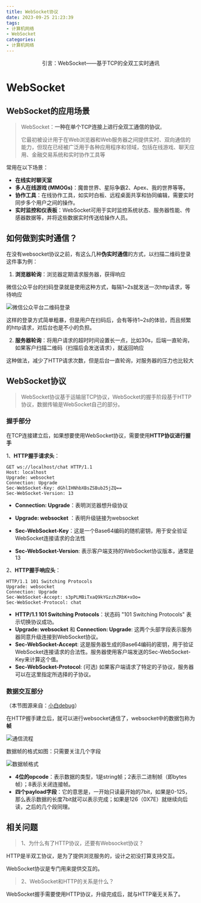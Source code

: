 ```yaml
---
title: WebSocket协议
date: 2023-09-25 21:23:39
tags:
- 计算机网络
- WebSocket
categories:
- 计算机网络
---
```


<center>
引言：WebSocket——基于TCP的全双工实时通讯
</center>

<!-- more -->

# WebSocket

## WebSocket的应用场景

> WebSocket：**一种在单个TCP连接上进行全双工通信的协议**。
>
> 它最初被设计用于在Web浏览器和Web服务器之间提供实时、双向通信的能力，但现在已经被广泛用于各种应用程序和领域，包括在线游戏、聊天应用、金融交易系统和实时协作工具等

常用在以下场景：

- **在线实时聊天室**
- **多人在线游戏 (MMOGs)**：魔兽世界、星际争霸2、Apex、我的世界等等。
- **协作工具**：在线协作工具，如实时白板、远程桌面共享和协同编辑，需要实时同步多个用户之间的操作。
- **实时监控和仪表板**：WebSocket可用于实时监控系统状态、服务器性能、传感器数据等，并将这些数据实时传送给操作人员。

## 如何做到实时通信？

在没有websocket协议之前，有这么几种**伪实时通信**的方式，以扫描二维码登录这件事为例：

1. **浏览器轮询**：浏览器定期请求服务器，获得响应

微信公众平台的扫码登录就是使用这种方式，每隔1~2s就发送一次http请求，等待响应

![微信公众平台二维码登录](http://img.yesmylord.cn//image-20230925220948254.png)

这样的登录方式简单粗暴，但是用户在扫码后，会有等待1~2s的体验，而且频繁的http请求，对后台也是不小的负担。

2. **服务器轮询**：将用户请求的超时时间设置长一点，比如30s，后端一直轮询，如果客户扫描二维码（扫描后会发送请求），就返回响应

这种做法，减少了HTTP请求次数，但是后台一直轮询，对服务器的压力也比较大

## WebSocket协议

> WebSocket协议基于运输层TCP协议，WebSocket的握手阶段基于HTTP协议，数据传输是WebSocket自己的部分。

### 握手部分

在TCP连接建立后，如果想要使用WebSocket协议，需要使用**HTTP协议进行握手**

1、**HTTP握手请求头**：

```http
GET ws://localhost/chat HTTP/1.1
Host: localhost
Upgrade: websocket
Connection: Upgrade
Sec-WebSocket-Key: dGhlIHNhbXBsZSBub25jZQ==
Sec-WebSocket-Version: 13
```

- **Connection:  Upgrade**：表明浏览器想升级协议
- **Upgrade:  websocket** ：表明升级链接为websocket

- **Sec-WebSocket-Key**：这是一个Base64编码的随机密钥，用于安全验证WebSocket连接请求的合法性
- **Sec-WebSocket-Version**: 表示客户端支持的WebSocket协议版本，通常是13

2、**HTTP握手响应头**：

```http
HTTP/1.1 101 Switching Protocols
Upgrade: websocket
Connection: Upgrade
Sec-WebSocket-Accept: s3pPLMBiTxaQ9kYGzzhZRbK+xOo=
Sec-WebSocket-Protocol: chat
```

- **HTTP/1.1 101 Switching Protocols**：状态码 "101 Switching Protocols" 表示切换协议成功。
- **Upgrade: websocket** 和 **Connection: Upgrade**: 这两个头部字段表示服务器同意升级连接到WebSocket协议。
- **Sec-WebSocket-Accept**: 这是服务器生成的Base64编码的密钥，用于验证WebSocket连接请求的合法性。服务器使用客户端发送的Sec-WebSocket-Key来计算这个值。
- **Sec-WebSocket-Protocol**: (可选) 如果客户端请求了特定的子协议，服务器可以在这里指定所选择的子协议。

### 数据交互部分

（本节图源来自：[小白debug](https://www.bilibili.com/video/BV1684y1k7VP/?spm_id_from=333.337.search-card.all.click&vd_source=c8709f8826bf296abab8aeee72b0e338)）

在HTTP握手建立后，就可以进行websocket通信了，websocket中的数据包称为**帧**

![通信流程](http://img.yesmylord.cn//image-20230926152726611.png)

数据帧的格式如图：只需要关注几个字段

![数据帧格式](http://img.yesmylord.cn//image-20230926153237484.png)

- **4位的opcode**：表示数据的类型，1是string帧；2表示二进制帧（即bytes帧）；8表示关闭连接帧。
- **四个payload字段**：它的意思是，一开始只读最开始的7bit，如果是0-125，那么表示数据的长度7bit就可以表示完成；如果是126（0X7E）就继续向后读，之后的几个段同理。

## 相关问题

> 1、为什么有了HTTP协议，还要有Websocket协议？

HTTP是半双工协议，是为了提供浏览服务的，设计之初没打算支持交互。

WebSocket协议是专门用来提供交互的。

> 2、WebSocket和HTTP的关系是什么？

WebSocket握手需要使用HTTP协议，升级完成后，就与HTTP毫无关系了。











